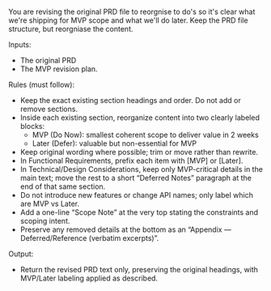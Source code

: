 You are revising the original PRD file to reorgnise to do's so it's clear what we're shipping for MVP scope and what we'll do later. Keep the PRD file structure, but reorgniase the content.

Inputs:

- The original PRD
- The MVP revision plan.

Rules (must follow):

- Keep the exact existing section headings and order. Do not add or remove sections.
- Inside each existing section, reorganize content into two clearly labeled blocks:
  - MVP (Do Now): smallest coherent scope to deliver value in 2 weeks
  - Later (Defer): valuable but non-essential for MVP
- Keep original wording where possible; trim or move rather than rewrite.
- In Functional Requirements, prefix each item with [MVP] or [Later].
- In Technical/Design Considerations, keep only MVP-critical details in the main text; move the rest to a short “Deferred Notes” paragraph at the end of that same section.
- Do not introduce new features or change API names; only label which are MVP vs Later.
- Add a one-line “Scope Note” at the very top stating the constraints and scoping intent.
- Preserve any removed details at the bottom as an “Appendix — Deferred/Reference (verbatim excerpts)”.

Output:

- Return the revised PRD text only, preserving the original headings, with MVP/Later labeling applied as described.
